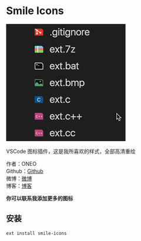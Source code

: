 # Smile Icons

![预览图](preview.gif)

VSCode 图标插件，这是我所喜欢的样式，全部高清重绘

作者：ONEO  
Github：[Github](https://github.com/1217950746)  
微博：[微博](http://weibo.com/2397045977)  
博客：[博客](http://oneo.me)  

**你可以联系我添加更多的图标**

## 安装

```
ext install smile-icons
```